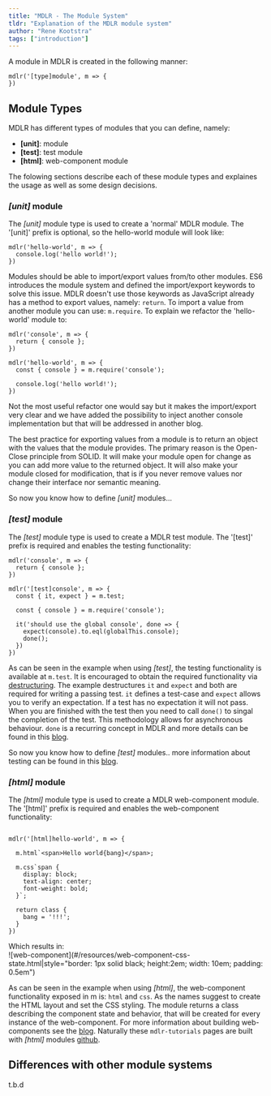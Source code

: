 ```yaml
---
title: "MDLR - The Module System"
tldr: "Explanation of the MDLR module system"
author: "Rene Kootstra"
tags: ["introduction"]
---
```


A module in MDLR is created in the following manner: 
```
mdlr('[type]module', m => {
})
```

## Module Types
MDLR has different types of modules that you can define, namely:
- **[unit]**: module
- **[test]**: test module
- **[html]**: web-component module
  
The folowing sections describe each of these module types and explaines the usage as well as some design decisions. 

### *[unit]* module

The *[unit]* module type is used to create a 'normal' MDLR module. The '[unit]' prefix is optional, so the hello-world module will look like:  
```
mdlr('hello-world', m => {
  console.log('hello world!');
})
```
Modules should be able to import/export values from/to other modules. ES6 introduces the module system and defined the import/export keywords to solve this issue. MDLR doesn't use those keywords as JavaScript already has a method to export values, namely: `return`. To import a value from another module you can use: `m.require`. To explain we refactor the 'hello-world' module to:
```
mdlr('console', m => {
  return { console };
})
  
mdlr('hello-world', m => {
  const { console } = m.require('console');
  
  console.log('hello world!');
})
```
Not the most useful refactor one would say but it makes the import/export very clear and we have added the possibility to inject another console implementation but that will be addressed in another blog.  
  
The best practice for exporting values from a module is to return an object with the values that the module provides. 
The primary reason is the Open-Close principle from SOLID. It will make your module open for change as you can add more value to the returned object. It will also make your module closed for modification, that is if you never remove values nor change their interface nor semantic meaning.  
  
So now you know how to define *[unit]* modules...

### *[test]* module

The *[test]* module type is used to create a MDLR test module. The '[test]' prefix is required and enables the testing functionality:
```
mdlr('console', m => {
  return { console };
})
  
mdlr('[test]console', m => {
  const { it, expect } = m.test;  
  
  const { console } = m.require('console');  
  
  it('should use the global console', done => {  
    expect(console).to.eql(globalThis.console);  
    done();
  })  
})
```
As can be seen in the example when using *[test]*, the testing functionality is available at `m.test`. It is encouraged to obtain the required functionality via [destructuring](https://developer.mozilla.org/en-US/docs/Web/JavaScript/Reference/Operators/Destructuring_assignment). The example destructures `it` and `expect` and both are required for writing a passing test. `it` defines a test-case and `expect` allows you to verify an expectation. If a test has no expectation it will not pass. When you are finished with the test then you need to call `done()` to singal the completion of the test. This methodology allows for asynchronous behaviour. `done` is a recurring concept in MDLR and more details can be found in this [blog](link:#/posts/20221202-getting-async-things-done.md).  
  
So now you know how to define *[test]* modules.. more information about testing can be found in this [blog](link:#/posts/20231203-mdlr-testing.md).

### *[html]* module

The *[html]* module type is used to create a MDLR web-component module. The '[html]' prefix is required and enables the web-component functionality:
```

mdlr('[html]hello-world', m => {
  
  m.html`<span>Hello world{bang}</span>;
  
  m.css`span {
    display: block;
    text-align: center;
    font-weight: bold;
  }`;
  
  return class {
    bang = '!!!';
  }
})
```
Which results in:  
![web-component](#/resources/web-component-css-state.html|style="border: 1px solid black; height:2em; width: 10em; padding: 0.5em")  
  
As can be seen in the example when using *[html]*, the web-component functionality exposed in m is: `html` and `css`. As the names suggest to create the HTML layout and set the CSS styling. The module returns a class describing the component state and behavior, that will be created for every instance of the web-component. For more information about building web-components see the [blog](link:#/posts/20221129-webpages-with-mdlr.md).  Naturally these `mdlr-tutorials` pages are built with *[html]* modules [github](https://github.com/kootstra-rene/mdlr-tutorials/tree/main/user/blog).

## Differences with other module systems

t.b.d
